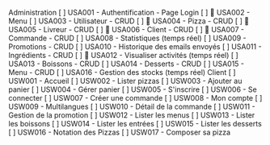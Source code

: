 Administration
[ ] USA001 - Authentification - Page Login
[ ] :dart: USA002 - Menu
[ ] USA003 - Utilisateur - CRUD
[ ] :dart: USA004 - Pizza - CRUD
[ ] :dart: USA005 - Livreur - CRUD
[ ] :dart: USA006 - Client - CRUD
[ ] :dart: USA007 - Commande - CRUD
[ ] USA008 - Statistiques (temps réel)
[ ] USA009 - Promotions - CRUD
[ ] USA010 - Historique des emails envoyés
[ ] USA011 - Ingrédients - CRUD
[ ] :dart: USA012 - Visualiser activités (temps réel)
[ ] USA013 - Boissons - CRUD
[ ] USA014 - Desserts - CRUD
[ ] USA015 - Menu - CRUD
[ ] USA016 - Gestion des stocks (temps réel)
Client
[ ] USW001 - Accueil
[ ] USW002 - Lister pizzas
[ ] USW003 - Ajouter au panier
[ ] USW004 - Gérer panier
[ ] USW005 - S'inscrire
[ ] USW006 - Se connecter
[ ] USW007 - Créer une commande
[ ] USW008 - Mon compte
[ ] USW009 - Multilangues
[ ] USW010 - Détail de la commande
[ ] USW011 - Gestion de la promotion
[ ] USW012 - Lister les menus
[ ] USW013 - Lister les boissons
[ ] USW014 - Lister les entrées
[ ] USW015 - Lister les desserts
[ ] USW016 - Notation des Pizzas
[ ] USW017 - Composer sa pizza